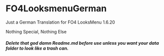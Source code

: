 # FO4LooksmenuGerman
Just a German Translation for FO4 LooksMenu 1.6.20

Nothing Special, Nothing Else

##### Delete that god damn Readme.md before use unless you want your data folder to look like a trash can.
